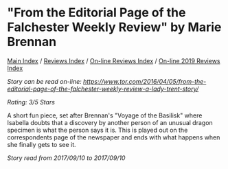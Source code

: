 # "From the Editorial Page of the Falchester Weekly Review" by Marie Brennan

[Main Index](../../../README.md) / [Reviews Index](../../README.md) / [On-line Reviews Index](../README.md) / [On-line 2019 Reviews Index](README.md)

*Story can be read on-line: <https://www.tor.com/2016/04/05/from-the-editorial-page-of-the-falchester-weekly-review-a-lady-trent-story/>*

*Rating: 3/5 Stars*

A short fun piece, set after Brennan's "Voyage of the Basilisk" where Isabella doubts that a discovery by another person of an unusual dragon specimen is what the person says it is. This is played out on the correspondents page of the newspaper and ends with what happens when she finally gets to see it.

*Story read from 2017/09/10 to 2017/09/10*
